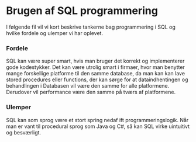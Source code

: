 # Brugen af SQL programmering

I følgende fil vil vi kort beskrive tankerne bag programmering i SQL og hvilke fordele og ulemper vi har oplevet.

### Fordele

SQL kan være super smart, hvis man bruger det korrekt og implementerer gode kodestykker.
Det kan være utrolig smart i firmaer, hvor man benytter mange forskellige platforme til den samme database, da man kan kan lave stored procedures eller functions, der kan sørge for at dataindhentingen og behandlingen i Databasen vil være den samme for alle platformene. Derudover vil performance være den samme på tværs af platformene.

### Ulemper

SQL kan som sprog være et stort spring nedaf ift programmeringslogik. Når man er vant til procedural sprog som Java og C#, så kan SQL virke uintuitivt og besværligt.

